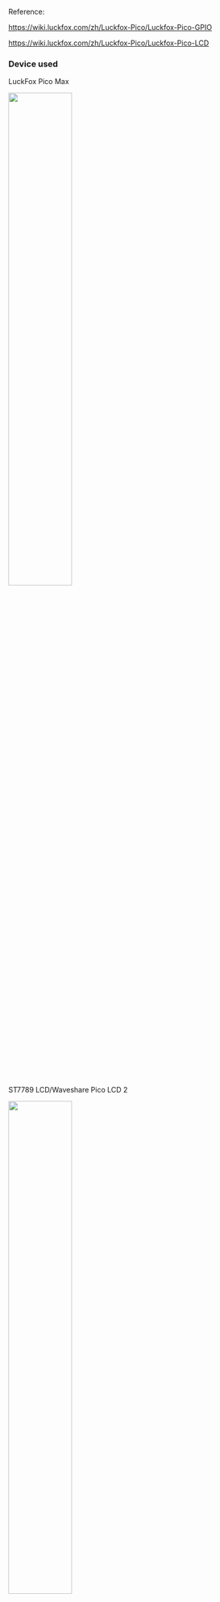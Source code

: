 Reference:

https://wiki.luckfox.com/zh/Luckfox-Pico/Luckfox-Pico-GPIO

https://wiki.luckfox.com/zh/Luckfox-Pico/Luckfox-Pico-LCD

### Device used

LuckFox Pico Max

<img src="https://github.com/MartinRGB/MCU-SBC-Note/assets/7036706/7476b7bc-aab7-4a0c-adfe-ba669c3abd61" width="50%" height="50%">

ST7789 LCD/Waveshare Pico LCD 2

<img src="https://github.com/MartinRGB/MCU-SBC-Note/assets/7036706/cb19b0bc-9d05-49a7-83eb-46e2f6f67f0e" width="50%" height="50%">

### hardware connection


<img src="https://user-images.githubusercontent.com/7036706/280813192-51f94bca-47d4-44ca-8ab7-0c5f96a07909.png" width="100%" height="100%"/>

Compare Pico LCD 2's GPIO Layout & LuckFox Pico's,The GPIOs used are:

| Name | Pin number | GPIO |
| -------- | ------- |------- |
| BL |72| GPIO2-PB0|
| RST|51|GPIO1-PC3|
| DIN|50|GPIO1-PC2|
| CLK|49|GPIO1-PC1|
| CS|48|GPIO1-PC0|
| DC|73|GPIO2-PB1|


<img src="https://user-images.githubusercontent.com/7036706/281272858-ee6a76f8-7652-43e0-b63e-58586f8503f0.png" width="100%" height="100%"/>

for Pico LCD 2inch's key:

| define in code| Printed Name in LCD Board | Pin number|
| -------- | ------- |------- |
| GET_KEY1|KEY0| 57|
| GET_KEY2|KEY1|69|
| GET_KEY_UP|KEY2|55|
| GET_KEY_PRESS|KEY3|54|

### Compile the IMAGE

modify `<SDK Directory>/sysdrv/source/kernel/arch/arm/boot/dts/rv1106g-luckfox-pico-pro-max.dts`

compile the IMAGE:

```
cd ~/Luckfox-Pico/luckfox-pico
./build.sh clean
./build.sh 
```

Burn the system via SocToolKit

### Compile the LCD Code

Modify Makefile with gcc path

gcc path:`<SDK directory\>/tools/linux/toolchain/arm-rockchip830-linux-uclibcgnueabihf/bin/arm-rockchip830-linux-uclibcgnueabihf-gcc`

```
CC=home/luckfox/Luckfox-Pico/luckfox-pico/tools/linux/toolchain/arm-rockchip830-linux-uclibcgnueabihf/bin/arm-rockchip830-linux-uclibcgnueabihf-gcc
```

Modify `DEV_Conig.h` in `c/lib/Config`

Compile the Code:

```
make clean
make
```


Copy whole folder to LuckFox Pico Max:

```
adb -s <device id> push <src> <dest>
adb -s <device id> shell
cd <dest>
chmod 777 main
./main <LCD inch number>
```
